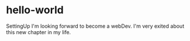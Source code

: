# hello-world
SettingUp
I'm looking forward to become a webDev. I'm very exited about this new chapter in my life.

